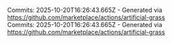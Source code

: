Commits: 2025-10-20T16:26:43.665Z - Generated via https://github.com/marketplace/actions/artificial-grass
<br>
Commits: 2025-10-20T16:26:43.665Z - Generated via https://github.com/marketplace/actions/artificial-grass
<br>
